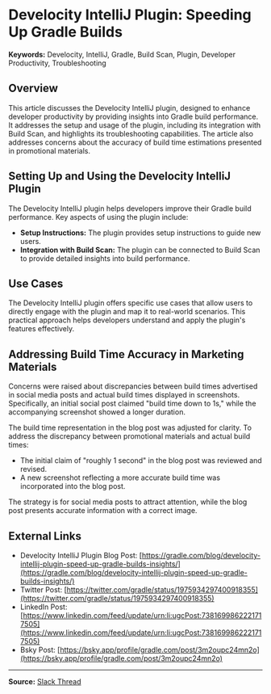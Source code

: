 # Develocity IntelliJ Plugin: Speeding Up Gradle Builds

**Keywords:** Develocity, IntelliJ, Gradle, Build Scan, Plugin, Developer Productivity, Troubleshooting

## Overview

This article discusses the Develocity IntelliJ plugin, designed to enhance developer productivity by providing insights into Gradle build performance. It addresses the setup and usage of the plugin, including its integration with Build Scan, and highlights its troubleshooting capabilities. The article also addresses concerns about the accuracy of build time estimations presented in promotional materials.

## Setting Up and Using the Develocity IntelliJ Plugin

The Develocity IntelliJ plugin helps developers improve their Gradle build performance. Key aspects of using the plugin include:

*   **Setup Instructions:** The plugin provides setup instructions to guide new users.
*   **Integration with Build Scan:** The plugin can be connected to Build Scan to provide detailed insights into build performance.

## Use Cases

The Develocity IntelliJ plugin offers specific use cases that allow users to directly engage with the plugin and map it to real-world scenarios. This practical approach helps developers understand and apply the plugin's features effectively.

## Addressing Build Time Accuracy in Marketing Materials

Concerns were raised about discrepancies between build times advertised in social media posts and actual build times displayed in screenshots. Specifically, an initial social post claimed "build time down to 1s," while the accompanying screenshot showed a longer duration.

The build time representation in the blog post was adjusted for clarity. To address the discrepancy between promotional materials and actual build times:

*   The initial claim of "roughly 1 second" in the blog post was reviewed and revised.
*   A new screenshot reflecting a more accurate build time was incorporated into the blog post.

The strategy is for social media posts to attract attention, while the blog post presents accurate information with a correct image.

## External Links

*   Develocity IntelliJ Plugin Blog Post: [https://gradle.com/blog/develocity-intellij-plugin-speed-up-gradle-builds-insights/](https://gradle.com/blog/develocity-intellij-plugin-speed-up-gradle-builds-insights/)
*   Twitter Post: [https://twitter.com/gradle/status/1975934297400918355](https://twitter.com/gradle/status/1975934297400918355)
*   LinkedIn Post: [https://www.linkedin.com/feed/update/urn:li:ugcPost:7381699862221717505](https://www.linkedin.com/feed/update/urn:li:ugcPost:7381699862221717505)
*   Bsky Post: [https://bsky.app/profile/gradle.com/post/3m2oupc24mn2o](https://bsky.app/profile/gradle.com/post/3m2oupc24mn2o)


---

**Source:** [Slack Thread](https://kaminoalumni.slack.com/archives/C0316GWB4/p1759934593269629)